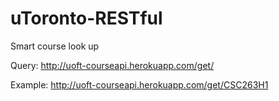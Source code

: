 # uToronto-RESTful
Smart course look up 

Query: http://uoft-courseapi.herokuapp.com/get/<CourseCode>

Example: http://uoft-courseapi.herokuapp.com/get/CSC263H1

